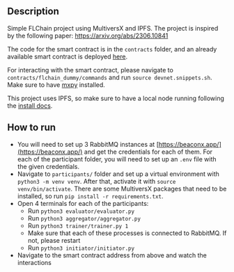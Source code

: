 ## Description

Simple FLChain project using MultiversX and IPFS. The project is inspired by the following paper: https://arxiv.org/abs/2306.10841

The code for the smart contract is in the `contracts` folder, and an already available smart contract is deployed [here](https://devnet-explorer.multiversx.com/accounts/erd1qqqqqqqqqqqqqpgq5fqj294099nurngdz9rzgv7du0n6h4vedttshsdl08).

For interacting with the smart contract, please navigate to `contracts/flchain_dummy/commands` and run `source devnet.snippets.sh`. Make sure to have [mxpy](https://docs.multiversx.com/sdk-and-tools/sdk-py/mxpy-cli/) installed.

This project uses IPFS, so make sure to have a local node running following the [install docs](https://docs.ipfs.tech/install/).

## How to run
* You will need to set up 3 RabbitMQ instances at [https://beaconx.app/](https://beaconx.app/) and get the credentials for each of them. For each of the participant folder, you will need to set up an `.env` file with the given credentials.
* Navigate to `participants/` folder and set up a virtual environment with `python3 -m venv venv`. After that, activate it with `source venv/bin/activate`. There are some MultiversX packages that need to be installed, so run `pip install -r requirements.txt`.
* Open 4 terminals for each of the participants:
  - Run `python3 evaluator/evaluator.py` 
  - Run `python3 aggregator/aggregator.py`
  - Run `python3 trainer/trainer.py 1`
  - Make sure that each of these processes is connected to RabbitMQ. If not, please restart
  - Run `python3 initiator/initiator.py`
* Navigate to the smart contract address from above and watch the interactions
  